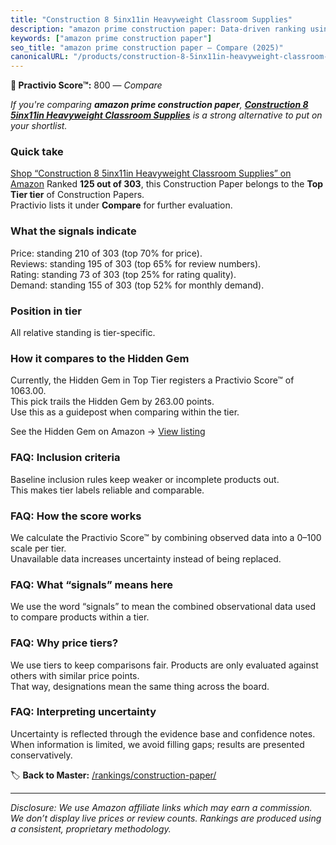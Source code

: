 ```yaml
---
title: "Construction 8 5inx11in Heavyweight Classroom Supplies"
description: "amazon prime construction paper: Data-driven ranking using the Practivio Score™. Positioned by quality, value, demand, findability, momentum."
keywords: ["amazon prime construction paper"]
seo_title: "amazon prime construction paper — Compare (2025)"
canonicalURL: "/products/construction-8-5inx11in-heavyweight-classroom-supplies-B0DM5ZMWZ5/"
---
```


**🛒 Practivio Score™:** 800 — _Compare_


*If you're comparing **amazon prime construction paper**, **[Construction 8 5inx11in Heavyweight Classroom Supplies](https://www.amazon.com/dp/B0DM5ZMWZ5?tag=practivio-20)** is a strong alternative to put on your shortlist.*
### Quick take
[Shop “Construction 8 5inx11in Heavyweight Classroom Supplies” on Amazon](https://www.amazon.com/dp/B0DM5ZMWZ5?tag=practivio-20)
Ranked **125 out of 303**, this Construction Paper belongs to the **Top Tier tier** of Construction Papers.  
Practivio lists it under **Compare** for further evaluation.

### What the signals indicate
Price: standing 210 of 303 (top 70% for price).  
Reviews: standing 195 of 303 (top 65% for review numbers).  
Rating: standing 73 of 303 (top 25% for rating quality).  
Demand: standing 155 of 303 (top 52% for monthly demand).

### Position in tier
All relative standing is tier-specific.

### How it compares to the Hidden Gem
Currently, the Hidden Gem in Top Tier registers a Practivio Score™ of 1063.00.  
This pick trails the Hidden Gem by 263.00 points.  
Use this as a guidepost when comparing within the tier.  

See the Hidden Gem on Amazon → [View listing](https://www.amazon.com/dp/B07K8WHH5J?tag=practivio-20)

### FAQ: Inclusion criteria
Baseline inclusion rules keep weaker or incomplete products out.  
This makes tier labels reliable and comparable.

### FAQ: How the score works
We calculate the Practivio Score™ by combining observed data into a 0–100 scale per tier.  
Unavailable data increases uncertainty instead of being replaced.

### FAQ: What “signals” means here
We use the word “signals” to mean the combined observational data used to compare products within a tier.

### FAQ: Why price tiers?
We use tiers to keep comparisons fair. Products are only evaluated against others with similar price points.  
That way, designations mean the same thing across the board.

### FAQ: Interpreting uncertainty
Uncertainty is reflected through the evidence base and confidence notes.  
When information is limited, we avoid filling gaps; results are presented conservatively.

<!-- Missing template for Compare/CompareWithinPriceClass -->


🏷️ **Back to Master:** [/rankings/construction-paper/](/rankings/construction-paper/)

---
_Disclosure: We use Amazon affiliate links which may earn a commission. We don’t display live prices or review counts. Rankings are produced using a consistent, proprietary methodology._
